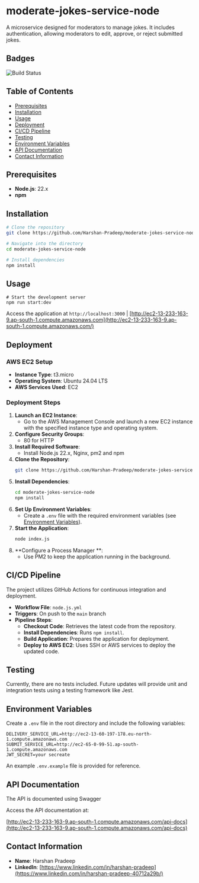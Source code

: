 # moderate-jokes-service-node
A microservice designed for moderators to manage jokes. It includes authentication, allowing moderators to edit, approve, or reject submitted jokes.


## Badges

![Build Status](https://github.com/Harshan-Pradeep/moderate-jokes-service-node/actions/workflows/node.js.yml/badge.svg?branch=main)


## Table of Contents

- [Prerequisites](#prerequisites)
- [Installation](#installation)
- [Usage](#usage)
- [Deployment](#deployment)
- [CI/CD Pipeline](#cicd-pipeline)
- [Testing](#testing)
- [Environment Variables](#environment-variables)
- [API Documentation](#api-documentation)
- [Contact Information](#contact-information)

## Prerequisites

- **Node.js**: 22.x
- **npm**

## Installation

```bash
# Clone the repository
git clone https://github.com/Harshan-Pradeep/moderate-jokes-service-node.git

# Navigate into the directory
cd moderate-jokes-service-node

# Install dependencies
npm install
```

## Usage

```
# Start the development server
npm run start:dev
```
Access the application at `http://localhost:3000` | [http://ec2-13-233-163-9.ap-south-1.compute.amazonaws.com](http://ec2-13-233-163-9.ap-south-1.compute.amazonaws.com/)

## Deployment

### AWS EC2 Setup

- **Instance Type**: t3.micro
- **Operating System**: Ubuntu 24.04 LTS
- **AWS Services Used**: EC2


### Deployment Steps

1. **Launch an EC2 Instance**:
   - Go to the AWS Management Console and launch a new EC2 instance with the specified instance type and operating system.
2. **Configure Security Groups**:
   - 80 for HTTP
3. **Install Required Software**:
   - Install Node.js 22.x, Nginx, pm2 and npm
4. **Clone the Repository**:
   ```bash
   git clone https://github.com/Harshan-Pradeep/moderate-jokes-service-node.git
   ```
5. **Install Dependencies**:
   ```bash
   cd moderate-jokes-service-node
   npm install
   ```
6. **Set Up Environment Variables**:
   - Create a `.env` file with the required environment variables (see [Environment Variables](#environment-variables)).
7. **Start the Application**:
   ```bash
   node index.js
   ```
9. **Configure a Process Manager **:
   - Use PM2 to keep the application running in the background.

## CI/CD Pipeline

The project utilizes GitHub Actions for continuous integration and deployment.

- **Workflow File**: `node.js.yml`
- **Triggers**: On push to the `main` branch
- **Pipeline Steps**:
  - **Checkout Code**: Retrieves the latest code from the repository.
  - **Install Dependencies**: Runs `npm install`.
  - **Build Application**: Prepares the application for deployment.
  - **Deploy to AWS EC2**: Uses SSH or AWS services to deploy the updated code.

## Testing

Currently, there are no tests included. Future updates will provide unit and integration tests using a testing framework like Jest.

## Environment Variables

Create a `.env` file in the root directory and include the following variables:

```env
DELIVERY_SERVICE_URL=http://ec2-13-60-197-178.eu-north-1.compute.amazonaws.com
SUBMIT_SERVICE_URL=http://ec2-65-0-99-51.ap-south-1.compute.amazonaws.com
JWT_SECRET=your secreate
```

An example `.env.example` file is provided for reference.

## API Documentation

The API is documented using Swagger

Access the API documentation at:

[http://ec2-13-233-163-9.ap-south-1.compute.amazonaws.com/api-docs](http://ec2-13-233-163-9.ap-south-1.compute.amazonaws.com/api-docs)

## Contact Information

- **Name**: Harshan Pradeep
- **LinkedIn**: [https://www.linkedin.com/in/harshan-pradeep](https://www.linkedin.com/in/harshan-pradeep-40712a29b/)
